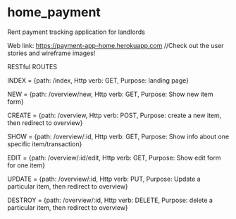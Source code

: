 # home_payment
Rent payment tracking application for landlords

Web link: https://payment-app-home.herokuapp.com
//Check out the user stories and wireframe images!

RESTful ROUTES

INDEX = {path: /index, Http verb: GET, Purpose: landing page}

NEW = {path: /overview/new, Http verb: GET, Purpose: Show new item form}

CREATE = {path: /overview, Http verb: POST, Purpose: create a new item, then redirect to overview}

SHOW = {path: /overview/:id, Http verb: GET, Purpose: Show info about one specific item/transaction}

EDIT = {path: /overview/:id/edit, Http verb: GET, Purpose: Show edit form for one item}

UPDATE = {path: /overview/:id, Http verb: PUT, Purpose: Update a particular item, then redirect to overview}

DESTROY = {path: /overview/:id, Http verb: DELETE, Purpose: delete a particular item, then redirect to overview}


